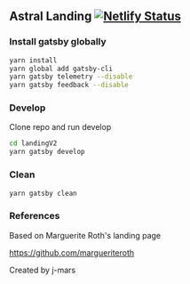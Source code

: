 ## Astral Landing [![Netlify Status](https://api.netlify.com/api/v1/badges/94589a2f-f57d-4390-a4d4-429eb54b8a67/deploy-status)](https://app.netlify.com/sites/nervous-shannon-b45865/deploys)

### Install gatsby globally

```bash
yarn install
yarn global add gatsby-cli
yarn gatsby telemetry --disable
yarn gatsby feedback --disable
```

### Develop

Clone repo and run develop

```bash
cd landingV2
yarn gatsby develop
```

### Clean

```bash
yarn gatsby clean
```

### References
Based on Marguerite Roth's landing page

https://github.com/margueriteroth

Created by j-mars



